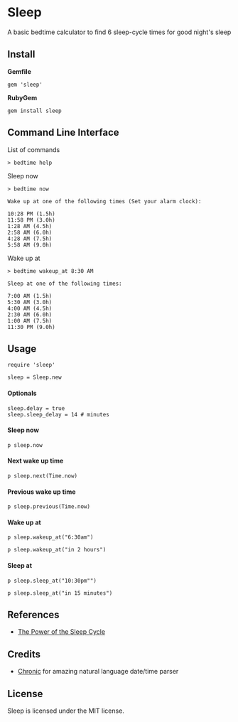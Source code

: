 Sleep
=====

A basic bedtime calculator to find 6 sleep-cycle times for good night's sleep


## Install


**Gemfile**

	gem 'sleep'

**RubyGem**

	gem install sleep


## Command Line Interface

List of commands

	> bedtime help

Sleep now

	> bedtime now
	
	Wake up at one of the following times (Set your alarm clock):

	10:28 PM (1.5h)
	11:58 PM (3.0h)
	1:28 AM (4.5h)
	2:58 AM (6.0h)
	4:28 AM (7.5h)
	5:58 AM (9.0h)

Wake up at

	> bedtime wakeup_at 8:30 AM
	
	Sleep at one of the following times:

	7:00 AM (1.5h)
	5:30 AM (3.0h)
	4:00 AM (4.5h)
	2:30 AM (6.0h)
	1:00 AM (7.5h)
	11:30 PM (9.0h)

## Usage

	require 'sleep'
	
	sleep = Sleep.new
	
	
#### Optionals
	
	sleep.delay = true
	sleep.sleep_delay = 14 # minutes
	
	
#### Sleep now

	p sleep.now
	

#### Next wake up time

	p sleep.next(Time.now)


#### Previous wake up time

	p sleep.previous(Time.now)

#### Wake up at

	p sleep.wakeup_at("6:30am")

	p sleep.wakeup_at("in 2 hours")
	
#### Sleep at

	p sleep.sleep_at("10:30pm"")
	
	p sleep.sleep_at("in 15 minutes")


## References

* [The Power of the Sleep Cycle](http://www.glenrhodes.com/?p=132)


## Credits

* [Chronic](https://github.com/mojombo/chronic) for amazing natural language date/time parser

## License

Sleep is licensed under the MIT license.
